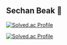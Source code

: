 ## Sechan Beak 🌈
[![Solved.ac Profile](http://mazassumnida.wtf/api/mini/generate_badge?boj=sechan325)](https://solved.ac/sechan325)

[![Solved.ac Profile](http://mazassumnida.wtf/api/v2/generate_badge?boj=sechan325)](https://solved.ac/sechan325/)



